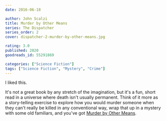 ```yaml
---
date: 2016-06-18

author: John Scalzi
title: Murder by Other Means
series: The Dispatcher
series_order: 2
cover: dispatcher-2-murder-by-other-means.jpg

rating: 3.0
published: 2020
goodreads_id: 55291869

categories: ["Science Fiction"]
tags: ["Science Fiction", "Mystery", "Crime"]
---
```


I liked this.

<!--more-->

It's not a great book by any stretch of the imagination, but it's a fun, short read in a universe where death isn't usually permanent. Think of it more as a story-telling exercise to explore how you would murder someone when they can't really be killed in any conventional way, wrap that up in a mystery with some old familiars, and you've got [Murder by Other Means]().
